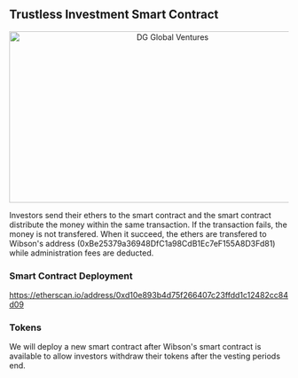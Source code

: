 ## Trustless Investment Smart Contract

<p align="center">
<img src="https://github.com/dggventures/syndicate/blob/master/pin-protocol/images/wibson-workflow.png" 
alt="DG Global Ventures" width="573" height="309" border="0" align="center" margin-left="10%" />
</p>

Investors send their ethers to the smart contract and the smart contract distribute the money within the same transaction. If the transaction fails, the money is not transfered. When it succeed, the ethers are transfered to Wibson's address (0xBe25379a36948DfC1a98CdB1Ec7eF155A8D3Fd81) while administration fees are deducted.

### Smart Contract Deployment

https://etherscan.io/address/0xd10e893b4d75f266407c23ffdd1c12482cc84d09

### Tokens

We will deploy a new smart contract after Wibson's smart contract is available to allow investors withdraw their tokens after the vesting periods end.

